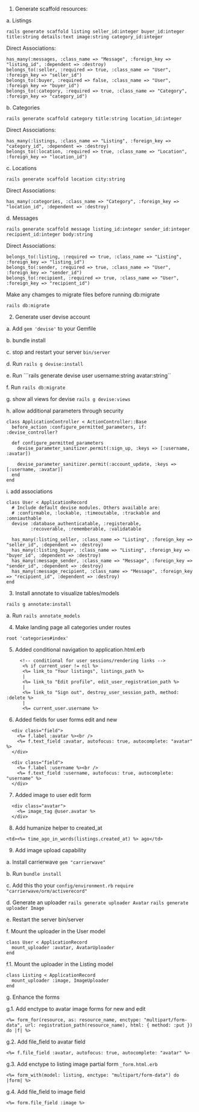 1. Generate scaffold resources:

a. Listings
```
rails generate scaffold listing seller_id:integer buyer_id:integer title:string details:text image:string category_id:integer
```

Direct Associations:
```
has_many(:messages, :class_name => "Message", :foreign_key => "listing_id", :dependent => :destroy)
belongs_to(:seller, :required => true, :class_name => "User", :foreign_key => "seller_id")
belongs_to(:buyer, :required => false, :class_name => "User", :foreign_key => "buyer_id")
belongs_to(:category, :required => true, :class_name => "Category", :foreign_key => "category_id")
```
b. Categories
```
rails generate scaffold category title:string location_id:integer
```
Direct Associations: 
```
has_many(:listings, :class_name => "Listing", :foreign_key => "category_id", :dependent => :destroy)
belongs_to(:location, :required => true, :class_name => "Location", :foreign_key => "location_id")
```
c. Locations
```
rails generate scaffold location city:string
```
Direct Associations: 
```
has_many(:categories, :class_name => "Category", :foreign_key => "location_id", :dependent => :destroy)
```
d. Messages
```
rails generate scaffold message listing_id:integer sender_id:integer recipient_id:integer body:string
```
Direct Associations: 
```
belongs_to(:listing, :required => true, :class_name => "Listing", :foreign_key => "listing_id")
belongs_to(:sender, :required => true, :class_name => "User", :foreign_key => "sender_id")
belongs_to(:recipient, :required => true, :class_name => "User", :foreign_key => "recipient_id")
```
Make any chamges to migrate files before running db:migrate
```
rails db:migrate
```
2. Generate user devise account 

a. Add ```gem 'devise'``` to your Gemfile

b. bundle install

c. stop and restart your server 
   ```bin/server```

d. Run ```rails g devise:install```

e. Run ```rails generate devise user username:string avatar:string``

f. Run ```rails db:migrate```

g. show all views for devise 
   ```rails g devise:views```

h. allow additional parameters through security
```
class ApplicationController < ActionController::Base
  before_action :configure_permitted_parameters, if: :devise_controller?
  
  def configure_permitted_parameters
    devise_parameter_sanitizer.permit(:sign_up, :keys => [:username, :avatar])
    
    devise_parameter_sanitizer.permit(:account_update, :keys => [:username, :avatar])
  end
end
```
i. add associations
```
class User < ApplicationRecord
  # Include default devise modules. Others available are:
  # :confirmable, :lockable, :timeoutable, :trackable and :omniauthable
  devise :database_authenticatable, :registerable,
         :recoverable, :rememberable, :validatable

  has_many(:listing_seller, :class_name => "Listing", :foreign_key => "seller_id", :dependent => :destroy) 
  has_many(:listing_buyer, :class_name => "Listing", :foreign_key => "buyer_id", :dependent => :destroy)
  has_many(:message_sender, :class_name => "Message", :foreign_key => "sender_id", :dependent => :destroy)
  has_many(:message_recipient, :class_name => "Message", :foreign_key => "recipient_id", :dependent => :destroy)      
end
```
3. Install annotate to visualize tables/models
```
rails g annotate:install
```

a. Run ```rails annotate_models```

4. Make landing page all categories under routes
```
root 'categories#index'
```
5. Added conditional navigation to application.html.erb
```
     <!-- conditional for user sessions/rendering links -->
      <% if current_user != nil %>
      <%= link_to "Your listings", listings_path %>
      |
      <%= link_to "Edit profile", edit_user_registration_path %>
      |
      <%= link_to "Sign out", destroy_user_session_path, method: :delete %>
      |
      <%= current_user.username %>
```
6. Added fields for user forms edit and new
```
  <div class="field">
    <%= f.label :avatar %><br />
    <%= f.text_field :avatar, autofocus: true, autocomplete: "avatar" %>
  </div>

  <div class="field">
    <%= f.label :username %><br />
    <%= f.text_field :username, autofocus: true, autocomplete: "username" %>
  </div>
```
7. Added image to user edit form
```
  <div class="avatar">
    <%= image_tag @user.avatar %>
  </div>
```
8. Add humanize helper to created_at
```
<td><%= time_ago_in_words(listings.created_at) %> ago</td>
```
9. Add image upload capability

a. Install carrierwave
```gem "carrierwave"```

b. Run ```bundle install```

c. Add this tho your ```config/environment.rb```
``` require "carrierwave/orm/activerecord" ```

d. Generate an uploader
```rails generate uploader Avatar```
```rails generate uploader Image```

e. Restart the server bin/server

f. Mount the uploader in the User model
```
class User < ApplicationRecord
  mount_uploader :avatar, AvatarUploader
end
```
f.1. Mount the uploader in the Listing model
```
class Listing < ApplicationRecord
  mount_uploader :image, ImageUploader
end
```
g. Enhance the forms

g.1. Add enctype to avatar image forms for new and edit
```
<%= form_for(resource, as: resource_name, enctype: "multipart/form-data", url: registration_path(resource_name), html: { method: :put }) do |f| %>
```
g.2. Add file_field to avatar field
```
<%= f.file_field :avatar, autofocus: true, autocomplete: "avatar" %>
```
g.3. Add enctype to listing image partial form ```_form.html.erb```
```
<%= form_with(model: listing, enctype: "multipart/form-data") do |form| %>
```
g.4. Add file_field to image field
```
<%= form.file_field :image %>
```
